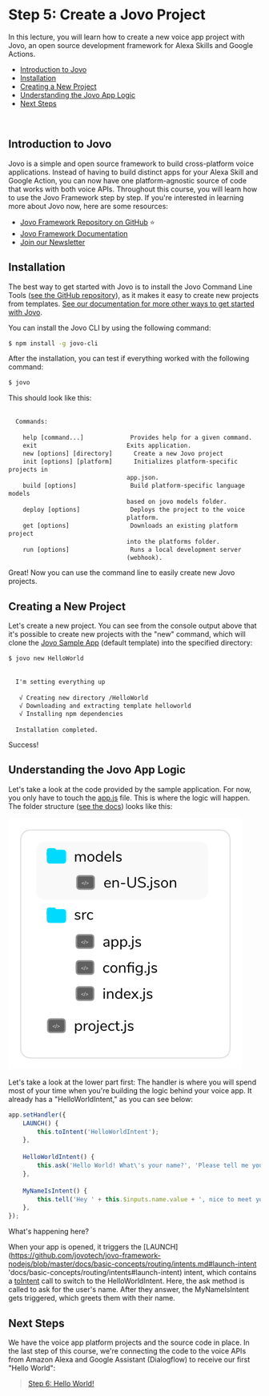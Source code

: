 # Step 5: Create a Jovo Project

In this lecture, you will learn how to create a new voice app project with Jovo, an open source development framework for Alexa Skills and Google Actions.

* [Introduction to Jovo](#introduction-to-jovo)
* [Installation](#installation)
* [Creating a New Project](#creating-a-new-project)
* [Understanding the Jovo App Logic](#understanding-the-jovo-app-logic)
* [Next Steps](#next-steps)

  

## Introduction to Jovo

Jovo is a simple and open source framework to build cross-platform voice applications. Instead of having to build distinct apps for your Alexa Skill and Google Action, you can now have one platform-agnostic source of code that works with both voice APIs. Throughout this course, you will learn how to use the Jovo Framework step by step. If you're interested in learning more about Jovo now, here are some resources:

* [Jovo Framework Repository on GitHub](https://github.com/jovotech/jovo-framework-nodejs/) ⭐️
* [Jovo Framework Documentation](https://www.jovo.tech/docs/)
* [Join our Newsletter](https://www.jovo.tech/newsletter)

## Installation

The best way to get started with Jovo is to install the Jovo Command Line Tools ([see the GitHub repository](https://github.com/jovotech/jovo-cli)), as it makes it easy to create new projects from templates. [See our documentation for more other ways to get started with Jovo](https://www.jovo.tech/docs/installation).

You can install the Jovo CLI by using the following command:

```sh
$ npm install -g jovo-cli
```

After the installation, you can test if everything worked with the following command:

```sh
$ jovo
```

This should look like this:

```text

  Commands:

    help [command...]             Provides help for a given command.
    exit                         Exits application.
    new [options] [directory]      Create a new Jovo project
    init [options] [platform]      Initializes platform-specific projects in
                                 app.json.
    build [options]               Build platform-specific language models
                                 based on jovo models folder.
    deploy [options]              Deploys the project to the voice
                                 platform.
    get [options]      		 	  Downloads an existing platform project
                                 into the platforms folder.
    run [options]   		 	  Runs a local development server
                                 (webhook).
```

Great! Now you can use the command line to easily create new Jovo projects.

## Creating a New Project

Let's create a new project. You can see from the console output above that it's possible to create new projects with the "new" command, which will clone the [Jovo Sample App](https://github.com/jovotech/jovo-sample-voice-app-nodejs) (default template) into the specified directory:

```sh
$ jovo new HelloWorld
```

```text

  I'm setting everything up

   √ Creating new directory /HelloWorld
   √ Downloading and extracting template helloworld
   √ Installing npm dependencies

  Installation completed.
```

Success!

## Understanding the Jovo App Logic

Let's take a look at the code provided by the sample application. For now, you only have to touch the [app.js](https://github.com/jovotech/jovo-sample-voice-app-nodejs/blob/master/src/app.js) file. This is where the logic will happen. The folder structure ([see the docs](https://www.jovo.tech/docs/project-structure 'docs/project-structure')) looks like this:

![](./img/folder-structure-models.png)

Let's take a look at the lower part first: The handler is where you will spend most of your time when you're building the logic behind your voice app. It already has a "HelloWorldIntent," as you can see below:

```javascript
app.setHandler({
    LAUNCH() {
        this.toIntent('HelloWorldIntent');
    },

    HelloWorldIntent() {
        this.ask('Hello World! What\'s your name?', 'Please tell me your name.');
    },

    MyNameIsIntent() {
        this.tell('Hey ' + this.$inputs.name.value + ', nice to meet you!');
    },
});
```

What's happening here?

When your app is opened, it triggers the [LAUNCH](https://github.com/jovotech/jovo-framework-nodejs/blob/master/docs/basic-concepts/routing/intents.md#launch-intent 'docs/basic-concepts/routing/intents#launch-intent) intent, which contains a [toIntent](https://github.com/jovotech/jovo-framework-nodejs/tree/master/docs/basic-concepts/routing#tointent 'docs/basic-concepts/routing#tointent') call to switch to the HelloWorldIntent. Here, the ask method is called to ask for the user's name. After they answer, the MyNameIsIntent gets triggered, which greets them with their name.

## Next Steps

We have the voice app platform projects and the source code in place. In the last step of this course, we're connecting the code to the voice APIs from Amazon Alexa and Google Assistant (Dialogflow) to receive our first "Hello World":

> [Step 6: Hello World!](./step-6-hello-world.md)


<!--[metadata]: { "description": "In this lecture, you will learn how to create a new voice app project with Jovo, an open source development framework for Alexa Skills and Google Actions.", "author": "jan-koenig" }-->
